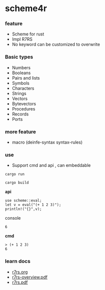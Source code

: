# scheme4r

### feature 
- Scheme for rust 
- Impl R7RS
- No keyword can be customized to overwrite

### Basic types
- Numbers
- Booleans
- Pairs and lists 
- Symbols
- Characters
- Strings 
- Vectors 
- Bytevectors
- Procedures
- Records 
- Ports

### more feature
- macro (deinfe-syntax syntax-rules)

### use
- Support cmd and api , can embeddable
```
cargo run
```
```
cargo build
```
**api**
```
use scheme::eval;
let v = eval("(+ 1 2 3)");
println!("{}",v);
```
console
```
6
```
**cmd**
```
> (+ 1 2 3)
6
```

### learn docs
- [r7rs.org](https://small.r7rs.org/)
- [r7rs-overview.pdf](https://small.r7rs.org/attachment/overview.pdf)
- [r7rs.pdf](https://small.r7rs.org/attachment/r7rs.pdf)